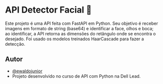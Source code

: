 
# API Detector Facial 🧑

Este projeto é uma API feita com FastAPI em Python. Seu objetivo é receber imagens em formato de string (base64)
e identificar a face, olhos e boca; ao identificar, a API retorna as dimensões do retângulo onde se encontra o desejado.
Foi usado os modelos treinados HaarCascade para fazer a detecção.


## Autor

- [@ewaldojunior](https://www.github.com/ewaldojunior)
- Projeto desenvolvido no curso de API com Python na Dell Lead. 
